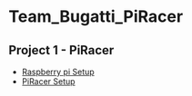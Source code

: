 # Team_Bugatti_PiRacer

## Project 1 - PiRacer
- [Raspberry pi Setup](https://github.com/SEA-ME/Team_Bugatti_PiRacer/tree/main/Project%201%20-%20PiRacer#raspberry-pi-setup)
- [PiRacer Setup](https://github.com/SEA-ME/Team_Bugatti_PiRacer/tree/main/Project%201%20-%20PiRacer#piracer-setup)
